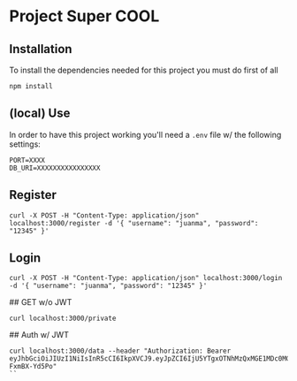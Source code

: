 # Project Super COOL

## Installation

To install the dependencies needed for this project you must do first of all

```
npm install
```


## (local) Use

In order to have this project working you'll need a `.env` file w/ the following settings:

```
PORT=XXXX
DB_URI=XXXXXXXXXXXXXXXX
```

## Register 

```
curl -X POST -H "Content-Type: application/json" localhost:3000/register -d '{ "username": "juanma", "password": "12345" }'
```

## Login

```
curl -X POST -H "Content-Type: application/json" localhost:3000/login -d '{ "username": "juanma", "password": "12345" }'
```

## GET w/o JWT

```
curl localhost:3000/private
```

## Auth w/ JWT

```
curl localhost:3000/data --header "Authorization: Bearer eyJhbGciOiJIUzI1NiIsInR5cCI6IkpXVCJ9.eyJpZCI6IjU5YTgxOTNhMzQxMGE1MDc0MGM2YTBmNyIsInVzZXJuYW1lIjoianVhbm1hIiwiaWF0IjoxNTA0MTkxNTQwfQ.LCqJpJmj75kDXq5U__hEYmmOJxTkxan-FxmBX-Yd5Po"
``